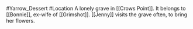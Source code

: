 #Yarrow_Dessert #Location 
A lonely grave in [[Crows Point]]. It belongs to [[Bonnie]], ex-wife of [[Grimshot]]. [[Jenny]] visits the grave often, to bring her flowers.